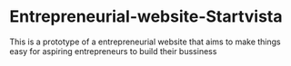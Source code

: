 # Entrepreneurial-website-Startvista
This is a prototype of a entrepreneurial website that aims to make things easy for aspiring entrepreneurs to build their bussiness 
